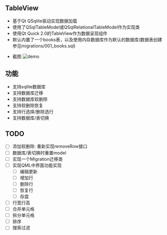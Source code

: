 ## TableView
 - 基于Qt QSqlite驱动实现数据加载
 - 使用了QSqlTableModel或QSqlRelationalTableModel作为实现类
 - 使用Qt Quick 2.0的TableView作为数据呈现组件
 - 默认内置了一个books表，以及使用内存数据库作为默认的数据库(数据表创建参见migrations/001_books.sql)
 
* 截图
 ![demo](https://github.com/yuriyoung/qml-examples/blob/master/assets/img/tableview.jpg)
 
 ## 功能
 - 支持sqlite数据库
 - 支持数据库迁移
 - 支持数据库软删除
 - 支持软删除恢复
 - 支持行选择/删除选行
 - 支持数据库/表切换
 
## TODO
- [ ] 添加软删除: 重新实现removeRow接口
- [ ] 数据库/表切换时重置model
- [ ] 实现一个Migration迁移类
- [ ] 实现QML中界面功能实现
  - [ ] 编辑更新
  - [ ] 增加行
  - [ ] 删除行
  - [ ] 恢复行
  - [ ] 存盘
- [ ] 行宽行高
- [ ] 合并单元格
- [ ] 拆分单元格
- [ ] 排序
- [ ] 搜索过滤
